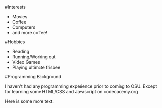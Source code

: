 #Interests
* Movies
* Coffee
* Computers
* and more coffee!

#Hobbies
* Reading
* Running/Working out
* Video Games
* Playing ultimate frisbee

#Programming Background

I haven't had any programming experience prior to coming to OSU.
Except for learning some HTML/CSS and Javascript on codecademy.org

Here is some more text. 
